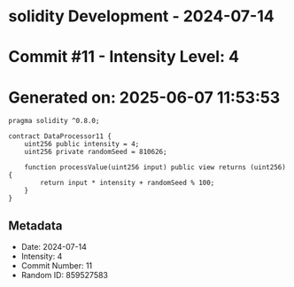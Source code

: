 ﻿# solidity Development - 2024-07-14
# Commit #11 - Intensity Level: 4
# Generated on: 2025-06-07 11:53:53
```solidity
pragma solidity ^0.8.0;

contract DataProcessor11 {
    uint256 public intensity = 4;
    uint256 private randomSeed = 810626;

    function processValue(uint256 input) public view returns (uint256) {
        return input * intensity + randomSeed % 100;
    }
}
```
## Metadata
- Date: 2024-07-14
- Intensity: 4
- Commit Number: 11
- Random ID: 859527583

